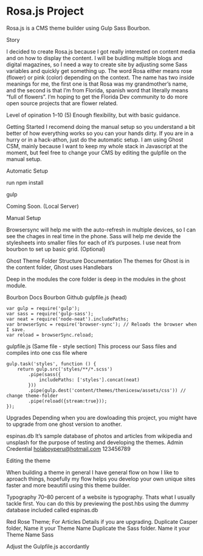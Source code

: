 # Rosa.js Project

Rosa.js is a CMS theme builder using Gulp Sass Bourbon.

Story

I decided to create Rosa.js because I got really interested on content media and on how to display the content. I will be buidling multiple blogs and digital magazines, so I need a way to create site by adjusting some Sass variables and quickly get something up.  The word Rosa either means rose (flower) or pink (color) depending on the context. The name has two inside meanings for me, the first one is that Rosa was my grandmother’s name, and the second is that I’m from Florida, spanish word that literally means “full of flowers”. I’m hoping to get the Florida Dev community to do more open source projects that are flower related.


Level of opination 1–10 (5)
Enough flexibility, but with basic guidance.


Getting Started
I recomend doing the manual setup so you understand a bit better of how everything works so you can your hands dirty. If you are in a hurry or in a hack-athon, just do the automatic setup. I am using Ghost CSM, mainly because I want to keep my whole stack in Javascript at the moment, but feel free to change your CMS by editing the gulpfile on the manual setup. 

Automatic Setup

run
npm install

gulp

Coming Soon. (Local Server)

Manual Setup


Browsersync will help me with the auto-refresh in multiple devices, so I can see the chages in real time in the phone.
Sass will help me devide the stylesheets into smaller files for each of it’s purposes.
I use neat from bourbon to set up basic grid. (Optional)


Ghost Theme Folder Structure
Documentation
The themes for Ghost is in the content folder, 
Ghost uses Handlebars

Deep in the modules
the core folder is deep in the modules in the ghost module.


Bourbon Docs
Bourbon Github
gulpfile.js (head)

    var gulp = require('gulp');
    var sass = require('gulp-sass');
    var neat = require('node-neat').includePaths;
    var browserSync = require('browser-sync'); // Reloads the browser when I save.
    var reload = browserSync.reload;
    


gulpfile.js (Same file - style section)
This process our Sass files and compiles into one css file where 

    gulp.task('styles', function () {    
        return gulp.src('styles/**/*.scss')
            .pipe(sass({
                includePaths: ['styles'].concat(neat)
            }))
            .pipe(gulp.dest('content/themes/thenicesw/assets/css')) // change theme-folder
            .pipe(reload({stream:true}));
    });


Upgrades
Depending when you are dowloading this project, you might have to upgrade from one ghost version to another.

espinas.db
It’s sample database of photos and articles from wikipedia and unsplash for the purpose of testing and developing the themes.
Admin Credential
holaboyperu@hotmail.com
123456789


Editing the theme

When building a theme in general I have general flow on how I like to aproach things, hopefully my flow helps you develop your own unique sites faster and more beautifil using this theme builder.

Typography
70–80 percent of a website is typography. Thats what I usually tackle first. You can do this by previewing the post.hbs using the dummy database included called espinas.db

Red Rose Theme; For Articles
Details if you are upgrading.
Duplicate Casper folder, Name it your Theme Name 
Duplicate the Sass folder. Name it your Theme Name Sass

Adjust the Gulpfile.js accordantly
